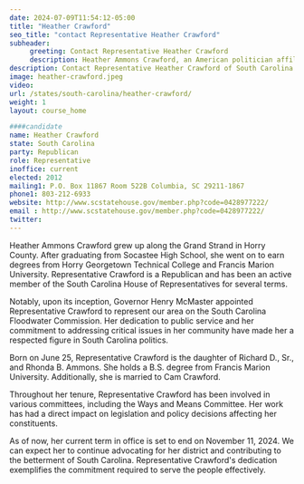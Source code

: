 ```yaml
---
date: 2024-07-09T11:54:12-05:00
title: "Heather Crawford"
seo_title: "contact Representative Heather Crawford"
subheader:
     greeting: Contact Representative Heather Crawford
     description: Heather Ammons Crawford, an American politician affiliated with the Republican Party, has been serving as a member of the South Carolina House of Representatives, representing District 68, since 2012.
description: Contact Representative Heather Crawford of South Carolina. Contact information for Heather Crawford includes email address, phone number, and mailing address.
image: heather-crawford.jpeg
video:
url: /states/south-carolina/heather-crawford/
weight: 1
layout: course_home

####candidate
name: Heather Crawford
state: South Carolina
party: Republican
role: Representative
inoffice: current
elected: 2012
mailing1: P.O. Box 11867 Room 522B Columbia, SC 29211-1867
phone1: 803-212-6933
website: http://www.scstatehouse.gov/member.php?code=0428977222/
email : http://www.scstatehouse.gov/member.php?code=0428977222/
twitter: 
---
```

Heather Ammons Crawford grew up along the Grand Strand in Horry County. After graduating from Socastee High School, she went on to earn degrees from Horry Georgetown Technical College and Francis Marion University. Representative Crawford is a Republican and has been an active member of the South Carolina House of Representatives for several terms.

Notably, upon its inception, Governor Henry McMaster appointed Representative Crawford to represent our area on the South Carolina Floodwater Commission. Her dedication to public service and her commitment to addressing critical issues in her community have made her a respected figure in South Carolina politics.

Born on June 25, Representative Crawford is the daughter of Richard D., Sr., and Rhonda B. Ammons. She holds a B.S. degree from Francis Marion University. Additionally, she is married to Cam Crawford.

Throughout her tenure, Representative Crawford has been involved in various committees, including the Ways and Means Committee. Her work has had a direct impact on legislation and policy decisions affecting her constituents.

As of now, her current term in office is set to end on November 11, 2024. We can expect her to continue advocating for her district and contributing to the betterment of South Carolina.
Representative Crawford's dedication exemplifies the commitment required to serve the people effectively.
